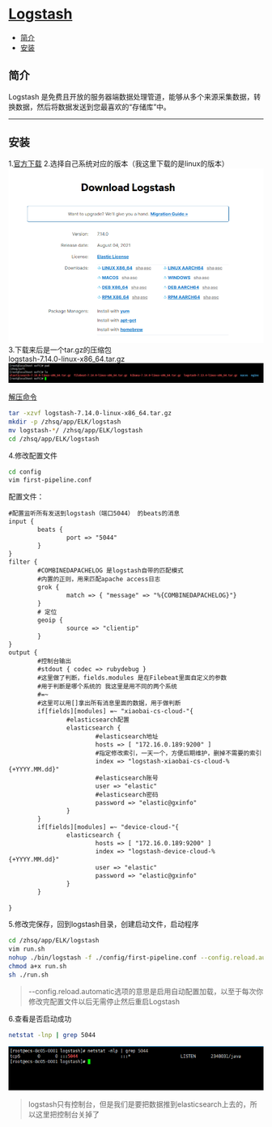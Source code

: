 # [Logstash](https://www.elastic.co/cn/logstash/ "Logstash")

<!-- TOC depthfrom:2 -->

- [简介](#%E7%AE%80%E4%BB%8B)
- [安装](#%E5%AE%89%E8%A3%85)

<!-- /TOC -->

## 简介

Logstash 是免费且开放的服务器端数据处理管道，能够从多个来源采集数据，转换数据，然后将数据发送到您最喜欢的“存储库”中。

---

## 安装

1.[官方下载](https://www.elastic.co/cn/downloads/logstash)
2.选择自己系统对应的版本（我这里下载的是linux的版本）  
![下载logstash](../../../images/downloadlogstash.png)
3.下载来后是一个tar.gz的压缩包  
logstash-7.14.0-linux-x86_64.tar.gz
![图片](../../../images/softs.png)

[解压命令](https://www.runoob.com/linux/linux-comm-tar.html)

```bash
tar -xzvf logstash-7.14.0-linux-x86_64.tar.gz
mkdir -p /zhsq/app/ELK/logstash
mv logstash-*/ /zhsq/app/ELK/logstash
cd /zhsq/app/ELK/logstash
```

4.修改配置文件

```bash
cd config
vim first-pipeline.conf
```

配置文件：

```
#配置监听所有发送到logstash（端口5044） 的beats的消息
input {
        beats {
                port => "5044"
        }
}
filter {
        #COMBINEDAPACHELOG 是logstash自带的匹配模式
        #内置的正则，用来匹配apache access日志
        grok {
                match => { "message" => "%{COMBINEDAPACHELOG}"}
        }
        # 定位
        geoip {
                source => "clientip"
        }
}
output {
        #控制台输出
        #stdout { codec => rubydebug }
        #这里做了判断，fields.modules 是在Filebeat里面自定义的参数
        #用于判断是哪个系统的 我这里是用不同的两个系统 
        #=~
        #这里可以用[]拿出所有消息里面的数据，用于做判断
        if[fields][modules] =~ "xiaobai-cs-cloud-"{
                #elasticsearch配置
                elasticsearch {
                        #elasticsearch地址
                        hosts => [ "172.16.0.189:9200" ]
                        #指定修改索引，一天一个，方便后期维护，删掉不需要的索引
                        index => "logstash-xiaobai-cs-cloud-%{+YYYY.MM.dd}"
                        #elasticsearch账号
                        user => "elastic"
                        #elasticsearch密码
                        password => "elastic@gxinfo"
                }
        }
        if[fields][modules] =~ "device-cloud-"{
                elasticsearch {
                        hosts => [ "172.16.0.189:9200" ]
                        index => "logstash-device-cloud-%{+YYYY.MM.dd}"
                        user => "elastic"
                        password => "elastic@gxinfo"
                }
        }

}
```

5.修改完保存，回到logstash目录，创建启动文件，启动程序

```bash
cd /zhsq/app/ELK/logstash
vim run.sh
nohup ./bin/logstash -f ./config/first-pipeline.conf --config.reload.automatic >nohup.out 2>&1 &
chmod a+x run.sh
sh ./run.sh
```

>--config.reload.automatic选项的意思是启用自动配置加载，以至于每次你修改完配置文件以后无需停止然后重启Logstash

6.查看是否启动成功

```bash
netstat -lnp | grep 5044
```

![查看是否启动成功](../../../images/logstash_started.png)

>logstash只有控制台，但是我们是要把数据推到elasticsearch上去的，所以这里把控制台关掉了
